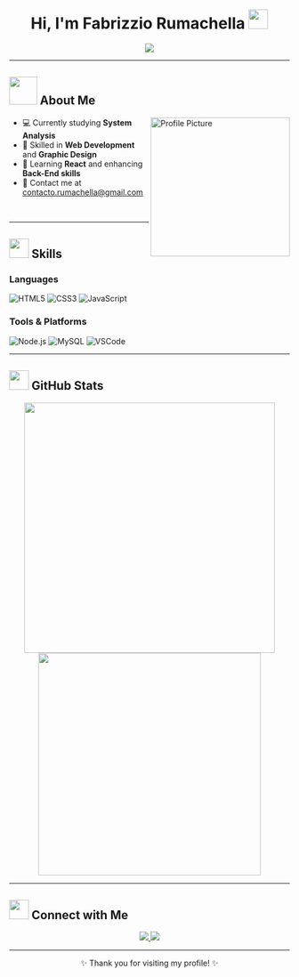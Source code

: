 <h1 align="center"><b>Hi, I'm Fabrizzio Rumachella</b> <img src="https://media.giphy.com/media/hvRJCLFzcasrR4ia7z/giphy.gif" width="35"></h1>

<p align="center">
  <a href="https://github.com/DenverCoder1/readme-typing-svg">
    <img src="https://readme-typing-svg.herokuapp.com?font=Roboto+Mono&color=%2336BCF7&size=25&center=true&vCenter=true&width=600&lines=Web+Developer+%7C+Analyst;Lifelong+Learner;Passionate+about+Coding+%26+Design;Welcome+to+my+GitHub+profile!">
  </a>
</p>

---

## <img src="https://media.giphy.com/media/QWjNpX0wMgh7KCIm9d/giphy.gif" width="50"> **About Me**

<picture>
  <img align="right" src="https://via.placeholder.com/250" width="250" alt="Profile Picture">
</picture>

- 💻 Currently studying **System Analysis**  
- 🎨 Skilled in **Web Development** and **Graphic Design**  
- 🌟 Learning **React** and enhancing **Back-End skills**  
- 📧 Contact me at [contacto.rumachella@gmail.com](mailto:contacto.rumachella@gmail.com)

<br>

---

## <img src="https://media.giphy.com/media/jqNPzdTTxQfOgOqpO4/giphy.gif" width="35"> **Skills**

### Languages
![HTML5](https://img.shields.io/badge/HTML5-%23E34F26.svg?style=for-the-badge&logo=html5&logoColor=white)
![CSS3](https://img.shields.io/badge/CSS3-%231572B6.svg?style=for-the-badge&logo=css3&logoColor=white)
![JavaScript](https://img.shields.io/badge/JavaScript-%23F7DF1E.svg?style=for-the-badge&logo=javascript&logoColor=black)

### Tools & Platforms
![Node.js](https://img.shields.io/badge/Node.js-%23339933.svg?style=for-the-badge&logo=node.js&logoColor=white)
![MySQL](https://img.shields.io/badge/MySQL-%2300f.svg?style=for-the-badge&logo=mysql&logoColor=white)
![VSCode](https://img.shields.io/badge/VSCode-%23007ACC.svg?style=for-the-badge&logo=visual-studio-code&logoColor=white)

---

## <img src="https://media.giphy.com/media/kH1DBkPNyZPOk0BxrM/giphy.gif" width="35"> **GitHub Stats**

<div align="center">
  <img src="https://github-readme-stats.vercel.app/api?username=FabrizzioRumachella&show_icons=true&theme=radical" width="450">
  <img src="https://github-readme-stats.vercel.app/api/top-langs/?username=FabrizzioRumachella&layout=compact&theme=radical" width="400">
</div>

---

## <img src="https://media.giphy.com/media/1kJV3WdFSL4KA04wj6/giphy.gif" width="35"> **Connect with Me**

<div align="center">
  <a href="https://www.linkedin.com/in/tu-linkedin/">
    <img src="https://img.shields.io/badge/LinkedIn-%230077B5.svg?style=for-the-badge&logo=linkedin&logoColor=white">
  </a>
  <a href="https://github.com/FabrizzioRumachella">
    <img src="https://img.shields.io/badge/GitHub-%23121011.svg?style=for-the-badge&logo=github&logoColor=white">
  </a>
</div>

---

<p align="center">✨ Thank you for visiting my profile! ✨</p>
